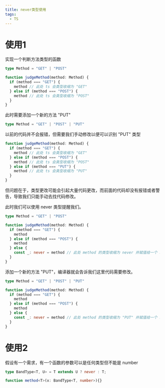 ```yaml
---
title: never类型使用
tags:
  - TS
---
```


# 使用1

实现一个判断方法类型的函数

```ts
type Method = "GET" | "POST"

function judgeMethod(method: Method) {
  if (method === "GET") {
    method // 此处 ts 会类型收缩为 "GET"
  } else if (method === "POST") {
    method // 此处 ts 会类型收缩为 "POST"
  }
}
```

此时需要添加一个新的方法 "PUT"

```ts
type Method = "GET" | "POST" | "PUT"
```

以前的代码并不会报错，但需要我们手动修改以便可以识别 "PUT" 类型

```ts
function judgeMethod(method: Method) {
  if (method === "GET") {
    method // 此处 ts 会类型收缩为 "GET"
  } else if (method === "POST") {
    method // 此处 ts 会类型收缩为 "POST"
  } else if (method === "PUT") {
    method // 此处 ts 会类型收缩为 "PUT"
  }
}
```

但问题在于，类型更改可能会引起大量代码更改，而前面的代码却没有报错或者警告，导致我们只能手动去找代码修改。

此时我们可以使用 never 类型提醒我们。

```ts
type Method = "GET" | "POST"

function judgeMethod(method: Method) {
  if (method === "GET") {
    method
  } else if (method === "POST") {
    method
  } else {
    const _: never = method // 此处 method 的类型收缩为 never 并赋值给一个 never 类型
  }
}
```

添加一个新的方法 "PUT"，编译器就会告诉我们这里代码需要修改。

```ts
type Method = "GET" | "POST" | "PUT"

function judgeMethod(method: Method) {
  if (method === "GET") {
    method
  } else if (method === "POST") {
    method
  } else {
    const _: never = method // 此处 method 的类型收缩为 "PUT" 并赋值给一个 never 类型, 编译器警告
  }
}
```

# 使用2

假设有一个需求，有一个函数的参数可以是任何类型但不能是 number

```ts
type BandType<T, U> = T extends U ? never : T;

function method<T>(x: BandType<T, number>){}
```

